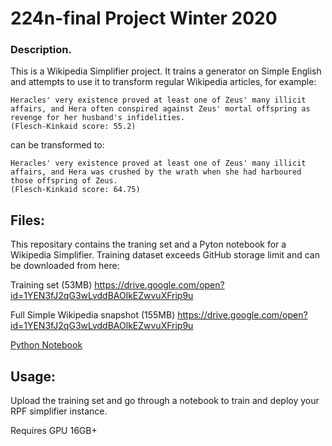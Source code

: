 # 224n-final Project Winter 2020

### Description.

This is a Wikipedia Simplifier project. It trains a generator on Simple English and attempts to use it to transform regular Wikipedia articles, for example:

```
Heracles' very existence proved at least one of Zeus' many illicit affairs, and Hera often conspired against Zeus' mortal offspring as revenge for her husband's infidelities. 
(Flesch-Kinkaid score: 55.2)
```

can be transformed to:

```
Heracles' very existence proved at least one of Zeus' many illicit affairs, and Hera was crushed by the wrath when she had harboured those offspring of Zeus. 
(Flesch-Kinkaid score: 64.75)
```




## Files:

This repositary contains the traning set and a Pyton notebook for a Wikipedia Simplifier.
Training dataset exceeds GitHub storage limit and can be downloaded from here:

Training set (53MB)
https://drive.google.com/open?id=1YEN3fJ2qG3wLvddBAOlkEZwvuXFrip9u

Full Simple Wikipedia snapshot (155MB)
https://drive.google.com/open?id=1YEN3fJ2qG3wLvddBAOlkEZwvuXFrip9u

[Python Notebook](https://github.com/volkfox/224n-final/blob/master/RPF_CS224n.ipynb)

## Usage:

Upload the training set and go through a notebook to train and deploy your RPF simplifier instance.

Requires GPU 16GB+



